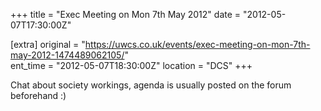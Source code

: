 +++
title = "Exec Meeting on Mon 7th May 2012"
date = "2012-05-07T17:30:00Z"

[extra]
original = "https://uwcs.co.uk/events/exec-meeting-on-mon-7th-may-2012-1474489062105/"    
ent_time = "2012-05-07T18:30:00Z"
location = "DCS"
+++

Chat about society workings, agenda is usually posted on the forum beforehand :)

